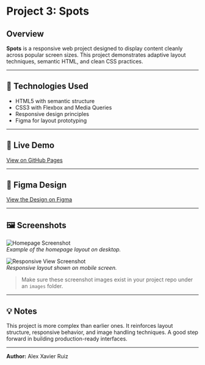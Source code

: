 # Project 3: Spots

## Overview

**Spots** is a responsive web project designed to display content cleanly across popular screen sizes. This project demonstrates adaptive layout techniques, semantic HTML, and clean CSS practices.

---

## 🔧 Technologies Used

- HTML5 with semantic structure
- CSS3 with Flexbox and Media Queries
- Responsive design principles
- Figma for layout prototyping

---

## 🔗 Live Demo

[View on GitHub Pages](https://alexxavierruiz571.github.io/se_project_spots/)

---

## 🎨 Figma Design

[View the Design on Figma](https://www.figma.com/design/BBNm2bC3lj8QQMHlnqRsga/Sprint-3-Project--Spots?node-id=2-218&t=g0ymdBvPaXHeIC63-0)

---

## 🖼️ Screenshots

![Homepage Screenshot](./images/screenshot-home.png)  
*Example of the homepage layout on desktop.*

![Responsive View Screenshot](./images/screenshot-responsive.png)  
*Responsive layout shown on mobile screen.*

> Make sure these screenshot images exist in your project repo under an `images` folder.

---

## 💡 Notes

This project is more complex than earlier ones. It reinforces layout structure, responsive behavior, and image handling techniques. A good step forward in building production-ready interfaces.

---

**Author:** Alex Xavier Ruiz
